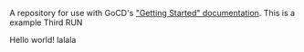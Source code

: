 A repository for use with GoCD's ["Getting Started" documentation](https://www.go.cd/getting-started/part-1/).
This is a example
Third RUN

Hello world! lalala
